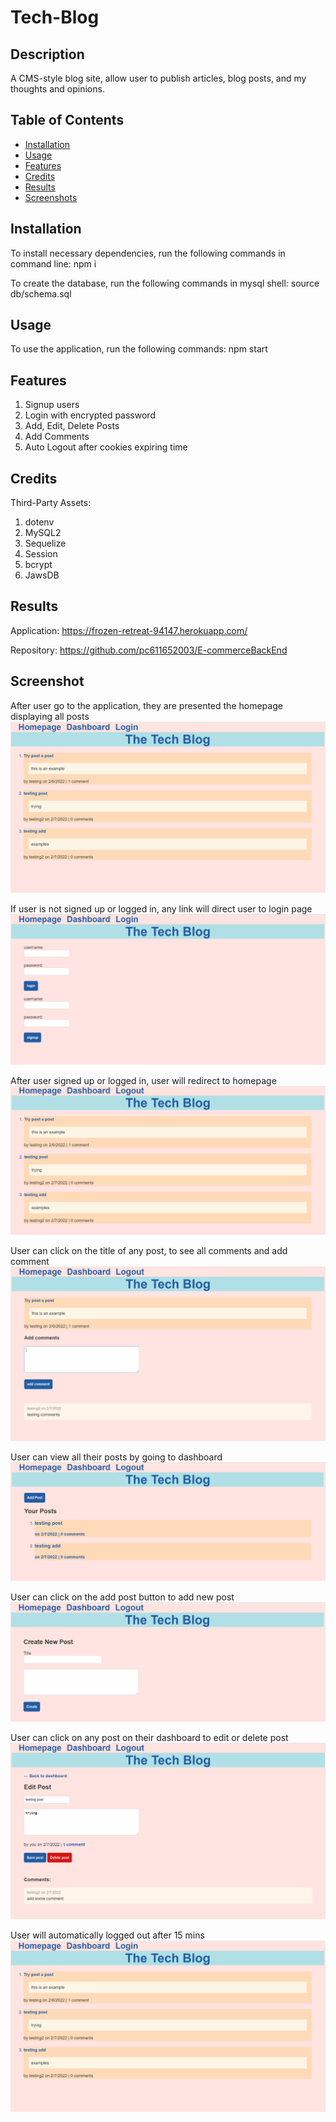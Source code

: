 # Tech-Blog

## Description

A CMS-style blog site, allow user to publish articles, blog posts, and my thoughts and opinions.

## Table of Contents

* [Installation](#installation)
* [Usage](#usage)
* [Features](#features)
* [Credits](#credits)
* [Results](#results)
* [Screenshots](#screenshots)

## Installation

To install necessary dependencies, run the following commands in command line:
npm i

To create the database, run the following commands in mysql shell:
source db/schema.sql

## Usage

To use the application, run the following commands:
npm start

## Features

1. Signup users
2. Login with encrypted password
3. Add, Edit, Delete Posts
4. Add Comments
5. Auto Logout after cookies expiring time

## Credits

Third-Party Assets:
1. dotenv
2. MySQL2
3. Sequelize
4. Session
5. bcrypt
6. JawsDB

## Results

Application: https://frozen-retreat-94147.herokuapp.com/

Repository: https://github.com/pc611652003/E-commerceBackEnd

## Screenshot

After user go to the application, they are presented the homepage displaying all posts
![Start](screenshots/start.PNG "Starting Page")

If user is not signed up or logged in, any link will direct user to login page
![login](screenshots/login.PNG "Login Page")

After user signed up or logged in, user will redirect to homepage
![Homepage](screenshots/homepage.PNG "Homepage")

User can click on the title of any post, to see all comments and add comment
![Comment](screenshots/Comment.PNG "Add and View Comment")

User can view all their posts by going to dashboard
![dashboard](screenshots/dashboard.PNG "Dashboard")

User can click on the add post button to add new post
![AddPost](screenshots/AddPost.PNG "AddPost")

User can click on any post on their dashboard to edit or delete post
![EditDeletePost](screenshots/EditDeletePost.PNG "Edit and Delete Post")

User will automatically logged out after 15 mins
![start](screenshots/start.PNG "Logged out")